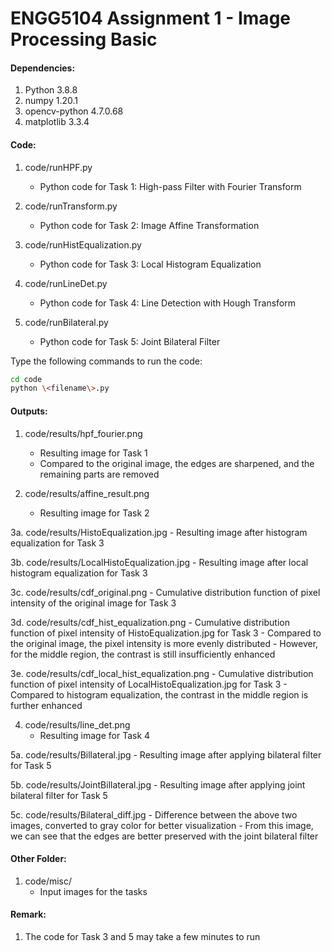 # ENGG5104 Assignment 1 - Image Processing Basic
#### Dependencies:
1. Python 3.8.8
2. numpy 1.20.1
3. opencv-python 4.7.0.68
4. matplotlib 3.3.4

#### Code:
1. code/runHPF.py
    - Python code for Task 1: High-pass Filter with Fourier Transform

2. code/runTransform.py
    - Python code for Task 2: Image Affine Transformation

3. code/runHistEqualization.py
    - Python code for Task 3: Local Histogram Equalization

4. code/runLineDet.py
    - Python code for Task 4: Line Detection with Hough Transform

5. code/runBilateral.py
    - Python code for Task 5: Joint Bilateral Filter

Type the following commands to run the code:
```bash
cd code
python \<filename\>.py
```

#### Outputs:
1. code/results/hpf_fourier.png
    - Resulting image for Task 1
    - Compared to the original image, the edges are sharpened, and the remaining parts are removed

2. code/results/affine_result.png
    - Resulting image for Task 2

3a. code/results/HistoEqualization.jpg
    - Resulting image after histogram equalization for Task 3

3b. code/results/LocalHistoEqualization.jpg
    - Resulting image after local histogram equalization for Task 3

3c. code/results/cdf_original.png
    - Cumulative distribution function of pixel intensity of the original image for Task 3

3d. code/results/cdf_hist_equalization.png
    - Cumulative distribution function of pixel intensity of HistoEqualization.jpg for Task 3
    - Compared to the original image, the pixel intensity is more evenly distributed
    - However, for the middle region, the contrast is still insufficiently enhanced

3e. code/results/cdf_local_hist_equalization.png
    - Cumulative distribution function of pixel intensity of LocalHistoEqualization.jpg for Task 3
    - Compared to histogram equalization, the contrast in the middle region is further enhanced

4. code/results/line_det.png
    - Resulting image for Task 4

5a. code/results/Billateral.jpg
    - Resulting image after applying bilateral filter for Task 5

5b. code/results/JointBillateral.jpg
    - Resulting image after applying joint bilateral filter for Task 5

5c. code/results/Bilateral_diff.jpg
    - Difference between the above two images, converted to gray color for better visualization
    - From this image, we can see that the edges are better preserved with the joint bilateral filter

#### Other Folder:
1. code/misc/
    - Input images for the tasks

#### Remark:
1. The code for Task 3 and 5 may take a few minutes to run